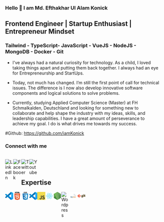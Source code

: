 ### Hello 👋 I am Md. Efthakhar Ul Alam Konick

## Frontend Engineer | Startup Enthusiast | Entrepreneur Mindset 
### Tailwind - TypeScript- JavaScript - VueJS - NodeJS - MongoDB - Docker - Git

- I've always had a natural curiosity for technology. As a child, I loved taking things apart and putting them back together. I always had an eye for Entrepreneurship and StartUps. 

- Today, not much has changed. I’m still the first point of call for technical issues. The difference is I now also develop innovative software components and logical solutions to solve problems. 

- Currently, studying Applied Computer Science (Master) at FH Schmalkalden, Deutschland and looking for something new to collaborate and help shape the industry with my ideas, skills, and leadership capabilities. I have a great amount of perseverance to achieve my goal. I do is what drives me towards my success. 


#Github: https://github.com/iamKonick
<br>
<h3>Connect with me</h3>
<br>
<a target="_blank" rel="noopener noreferrer" href="https://www.linkedin.com/in/efthakhar-ul-alam-26651a232/"><img align="left" alt="LinkedIn" width="26px" src="https://cdn1.iconfinder.com/data/icons/logotypes/32/square-linkedin-256.png" style="max-width:100%;"></a>
<a target="_blank" rel="noopener noreferrer" href="https://www.facebook.com/eftykonick/"><img align="left" alt="Facebook" width="26px" src="https://cdn2.iconfinder.com/data/icons/social-18/512/Facebook-2-256.png" style="max-width:100%;"></a>
<a target="_blank" rel="noopener noreferrer" href="https://twitter.com/eftykonick"><img align="left" alt="Twitter" width="26px" src="https://cdn0.iconfinder.com/data/icons/social-flat-rounded-rects/512/twitter-256.png" style="max-width:100%;"></a>
<a target="_blank" rel="noopener noreferrer" href="https://www.youtube.com/channel/UCwN62O4kxpD0hGl2_CG1yuw"><img align="left" alt="Youtube" width="26px" src="https://cdn3.iconfinder.com/data/icons/2018-social-media-logotypes/1000/2018_social_media_popular_app_logo_youtube-256.png" style="max-width:100%;"></a>

<br>
<br>

## Expertise

<p><img align="left" alt="Visual Studio Code" width="26px" src="https://raw.githubusercontent.com/github/explore/80688e429a7d4ef2fca1e82350fe8e3517d3494d/topics/visual-studio-code/visual-studio-code.png" style="max-width:100%;"></p>

<p><img align="left" alt="HTML5" width="26px" src="https://raw.githubusercontent.com/github/explore/80688e429a7d4ef2fca1e82350fe8e3517d3494d/topics/html/html.png" style="max-width:100%;"></p>

<p><img align="left" alt="CSS3" width="26px" src="https://raw.githubusercontent.com/github/explore/80688e429a7d4ef2fca1e82350fe8e3517d3494d/topics/css/css.png" style="max-width:100%;"></p>

<p><img align="left" alt="Bootstrap" width="26px" src="https://raw.githubusercontent.com/github/explore/80688e429a7d4ef2fca1e82350fe8e3517d3494d/topics/visual-studio-code/visual-studio-code.png" style="max-width:100%;"></p>

<p><img align="left" alt="JavaScript" width="26px" src="https://raw.githubusercontent.com/github/explore/80688e429a7d4ef2fca1e82350fe8e3517d3494d/topics/javascript/javascript.png" style="max-width:100%;"></p>

<p><img align="left" alt="React" width="26px" src="https://raw.githubusercontent.com/github/explore/80688e429a7d4ef2fca1e82350fe8e3517d3494d/topics/react/react.png" style="max-width:100%;"></p>

<p><img align="left" alt="Node.js" width="26px" src="https://raw.githubusercontent.com/github/explore/80688e429a7d4ef2fca1e82350fe8e3517d3494d/topics/nodejs/nodejs.png" style="max-width:100%;"></p>

<p><img align="left" alt="Wordpress" width="26px" src="https://cdn0.iconfinder.com/data/icons/social-network-9/50/27-256.png" style="max-width:100%;"></p>

<p><img align="left" alt="MySQL" width="26px" src="https://raw.githubusercontent.com/github/explore/80688e429a7d4ef2fca1e82350fe8e3517d3494d/topics/mysql/mysql.png" style="max-width:100%;"></p>

<p><img align="left" alt="Git" width="26px" src="https://raw.githubusercontent.com/github/explore/80688e429a7d4ef2fca1e82350fe8e3517d3494d/topics/git/git.png" style="max-width:100%;"></p>
